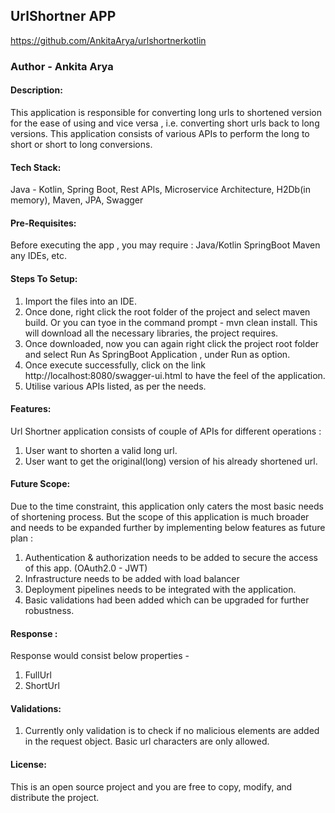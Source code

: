 ## UrlShortner APP
https://github.com/AnkitaArya/urlshortnerkotlin
### Author - Ankita Arya

#### Description:
This application is responsible for converting long urls to shortened version for the ease of using and
vice versa , i.e. converting short urls back to long versions.
This application consists of various APIs to perform the long to short or short to long conversions.
 
#### Tech Stack:
Java - Kotlin, Spring Boot, Rest APIs, Microservice Architecture, H2Db(in memory), Maven, JPA, Swagger

#### Pre-Requisites:
Before executing the app , you may require :
Java/Kotlin
SpringBoot
Maven
any IDEs, etc.

#### Steps To Setup:
1. Import the files into an IDE.
2. Once done, right click the root folder of the project and select maven build. Or you can tyoe in the command prompt - mvn clean install. 
   This will download all the necessary libraries, the project requires.
3. Once downloaded, now you can again right click the project root folder and select Run As SpringBoot Application , under Run as option.
4. Once execute successfully, click on the link http://localhost:8080/swagger-ui.html to have the feel of the application.
5. Utilise various APIs listed, as per the needs.

#### Features:
Url Shortner application consists of couple of APIs for different operations :
1. User want to shorten a valid long url.
2. User want to get the original(long) version of his already shortened url.

#### Future Scope:
Due to the time constraint, this application only caters the most basic needs of shortening process.
But the scope of this application is much broader and needs to be expanded further by implementing below features as future plan :
1. Authentication & authorization needs to be added to secure the access of this app. (OAuth2.0 - JWT)
2. Infrastructure needs to be added with load balancer
3. Deployment pipelines needs to be integrated with the application.
4. Basic validations had been added which can be upgraded for further robustness.

#### Response :
Response would consist below properties - 
1. FullUrl 
2. ShortUrl 

#### Validations:
1. Currently only validation is to check if no malicious elements are added in the request
   object. Basic url characters are only allowed.

#### License:
This is an open source project and you are free to copy, modify, and distribute the project.
